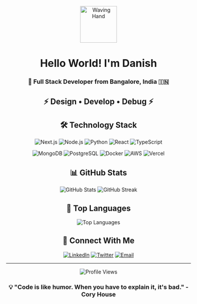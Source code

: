 <div align="center">
  <img src="https://raw.githubusercontent.com/Tarikul-Islam-Anik/Animated-Fluent-Emojis/master/Emojis/Hand%20gestures/Waving%20Hand.png" alt="Waving Hand" width="100" height="100" />

  <h1 align="center">Hello World! I'm Danish</h1>
  <h3 align="center">🚀 Full Stack Developer from Bangalore, India 🇮🇳</h3>
</div>

<div align="center">
  <h2>⚡️ Design • Develop • Debug ⚡️</h2>
</div>

<div align="center">
  
## 🛠️ Technology Stack

![Next.js](https://img.shields.io/badge/-Next.js-000000?style=for-the-badge&logo=next.js&logoColor=white)
![Node.js](https://img.shields.io/badge/-Node.js-339933?style=for-the-badge&logo=node.js&logoColor=white)
![Python](https://img.shields.io/badge/-Python-3776AB?style=for-the-badge&logo=python&logoColor=white)
![React](https://img.shields.io/badge/-React-61DAFB?style=for-the-badge&logo=react&logoColor=black)
![TypeScript](https://img.shields.io/badge/-TypeScript-3178C6?style=for-the-badge&logo=typescript&logoColor=white)

![MongoDB](https://img.shields.io/badge/-MongoDB-47A248?style=for-the-badge&logo=mongodb&logoColor=white)
![PostgreSQL](https://img.shields.io/badge/-PostgreSQL-336791?style=for-the-badge&logo=postgresql&logoColor=white)
![Docker](https://img.shields.io/badge/-Docker-2496ED?style=for-the-badge&logo=docker&logoColor=white)
![AWS](https://img.shields.io/badge/-AWS-232F3E?style=for-the-badge&logo=amazon-aws&logoColor=white)
![Vercel](https://img.shields.io/badge/-Vercel-000000?style=for-the-badge&logo=vercel&logoColor=white)

## 📊 GitHub Stats

<img src="https://github-readme-stats.vercel.app/api?username=YourGitHubUsername&show_icons=true&theme=tokyonight" alt="GitHub Stats" />

<img src="https://github-readme-streak-stats.herokuapp.com/?user=YourGitHubUsername&theme=tokyonight" alt="GitHub Streak" />

## 🌟 Top Languages

<img src="https://github-readme-stats.vercel.app/api/top-langs/?username=YourGitHubUsername&layout=compact&theme=tokyonight" alt="Top Languages" />

## 🤝 Connect With Me

[![LinkedIn](https://img.shields.io/badge/-LinkedIn-0077B5?style=for-the-badge&logo=linkedin&logoColor=white)](https://linkedin.com/in/YourUsername)
[![Twitter](https://img.shields.io/badge/-Twitter-1DA1F2?style=for-the-badge&logo=twitter&logoColor=white)](https://twitter.com/YourUsername)
[![Email](https://img.shields.io/badge/-Email-D14836?style=for-the-badge&logo=gmail&logoColor=white)](mailto:your.email@gmail.com)

---

<img src="https://komarev.com/ghpvc/?username=YourGitHubUsername&color=blueviolet&style=flat-square&label=Profile+Views" alt="Profile Views" />

### 💡 "Code is like humor. When you have to explain it, it's bad." - Cory House

</div>

